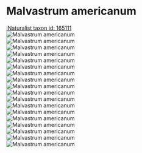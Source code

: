 
Malvastrum americanum
=====================
  
[iNaturalist taxon id: 165111](https://www.inaturalist.org/taxa/165111)  
![Malvastrum americanum](https://inaturalist-open-data.s3.amazonaws.com/photos/160123664/medium.jpg)  
![Malvastrum americanum](https://inaturalist-open-data.s3.amazonaws.com/photos/160124561/medium.jpg)  
![Malvastrum americanum](https://inaturalist-open-data.s3.amazonaws.com/photos/160124566/medium.jpg)  
![Malvastrum americanum](https://inaturalist-open-data.s3.amazonaws.com/photos/160124569/medium.jpg)  
![Malvastrum americanum](https://inaturalist-open-data.s3.amazonaws.com/photos/160124570/medium.jpg)  
![Malvastrum americanum](https://inaturalist-open-data.s3.amazonaws.com/photos/160124766/medium.jpeg)  
![Malvastrum americanum](https://inaturalist-open-data.s3.amazonaws.com/photos/113027503/medium.jpg)  
![Malvastrum americanum](https://inaturalist-open-data.s3.amazonaws.com/photos/113028101/medium.jpg)  
![Malvastrum americanum](https://inaturalist-open-data.s3.amazonaws.com/photos/113028188/medium.jpg)  
![Malvastrum americanum](https://inaturalist-open-data.s3.amazonaws.com/photos/160123664/medium.jpg)  
![Malvastrum americanum](https://inaturalist-open-data.s3.amazonaws.com/photos/160124561/medium.jpg)  
![Malvastrum americanum](https://inaturalist-open-data.s3.amazonaws.com/photos/160124566/medium.jpg)  
![Malvastrum americanum](https://inaturalist-open-data.s3.amazonaws.com/photos/160124569/medium.jpg)  
![Malvastrum americanum](https://inaturalist-open-data.s3.amazonaws.com/photos/160124570/medium.jpg)  
![Malvastrum americanum](https://inaturalist-open-data.s3.amazonaws.com/photos/160124766/medium.jpeg)  
![Malvastrum americanum](https://inaturalist-open-data.s3.amazonaws.com/photos/113027503/medium.jpg)  
![Malvastrum americanum](https://inaturalist-open-data.s3.amazonaws.com/photos/113028101/medium.jpg)  
![Malvastrum americanum](https://inaturalist-open-data.s3.amazonaws.com/photos/113028188/medium.jpg)
